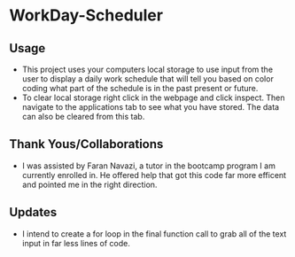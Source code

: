 # WorkDay-Scheduler

## Usage
- This project uses your computers local storage to use input from the user to display a daily work schedule that will tell you 
based on color coding what part of the schedule is in the past present or future.
- To clear local storage right click in the webpage and click inspect. Then navigate to the applications tab to see what you have stored.
The data can also be cleared from this tab.

## Thank Yous/Collaborations

 - I was assisted by Faran Navazi, a tutor in the bootcamp program I am currently enrolled in. He offered help that got this code far more efficent and pointed me in the right direction.

 ## Updates

 - I intend to create a for loop in the final function call to grab all of the text input in far less lines of code.